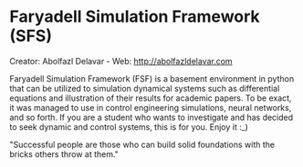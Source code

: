 # Faryadell Simulation Framework (SFS)
Creator: Abolfazl Delavar - Web: http://abolfazldelavar.com

Faryadell Simulation Framework (FSF) is a basement environment in python that can be utilized to simulation dynamical systems such as differential equations and illustration of their results for academic papers. To be exact, it was managed to use in control engineering simulations, neural networks, and so forth. If you are a student who wants to investigate and has decided to seek dynamic and control systems, this is for you. Enjoy it :_)

"Successful people are those who can build solid foundations with the bricks others throw at them."
